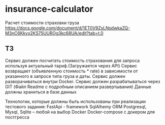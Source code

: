 # insurance-calculator
Расчет стоимости страховки груза
https://docs.google.com/document/d/1ET0V9ZsLNsdwkaZQ-M3nC6Kkvx2KS75UUROg3kc68UA/edit?tab=t.0

## ТЗ
Сервис должен посчитать стоимость страхования для запроса используя актуальный тариф.(Загружается через API)
Сервис возвращает (объявленную стоимость * rate) в зависимости от указанного в запросе типа груза и даты.
Сервис должен разворачиваться внутри Docker.
Сервис должен разрабатываться через GIT (Файл Readme с подробным описанием развертывания)
Данные должны храниться в базе данных

Технологии, которые должны быть использованы при реализации тестового задания:
FastApi - framework
SqlAlhemy ORM
Postgresql, Mysql, Sqlite – любой на выбор
Docker
Docker-compose с докером для постгресса
